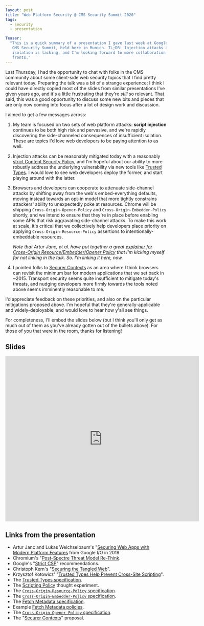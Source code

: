 ```yaml
---
layout: post
title: "Web Platform Security @ CMS Security Summit 2020"
tags:
  - security
  - presentation

Teaser:
  "This is a quick summary of a presentation I gave last week at Google's second
   CMS Security Summit, held here in Munich. TL;DR: Injection attacks are bad,
   isolation is lacking, and I'm looking forward to more collaboration on both
   fronts."
---
```

Last Thursday, I had the opportunity to chat with folks in the CMS community about some client-side
web security topics that I find pretty relevant today. Preparing the talk was a bit of a strange
experience; I think I could have directly copied most of the slides from similar presentations I've
given years ago, and it's a little frustrating that they're _still_ so relevant. That said, this was
a good opportunity to discuss some new bits and pieces that are only now coming into focus after a
lot of design work and discussion.

I aimed to get a few messages across:

1.  My team is focused on two sets of web platform attacks: **script injection** continues to be
    both high risk and pervasive, and we're rapidly discovering the side-channeled consequences of
    insufficient isolation. These are topics I'd love web developers to be paying attention to as
    well.

2.  Injection attacks can be reasonably mitigated today with a reasonably
    [strict Content Security Policy][strict-csp], and I'm hopeful about our ability to more robustly
    address the underlying vulnerability via new tools like [Trusted Types][tt-intro]. I would love
    to see web developers deploy the former, and start playing around with the latter.

3.  Browsers and developers can cooperate to attenuate side-channel attacks by shifting away from
    the web's embed-everything defaults, moving instead towards an opt-in model that more tightly
    constrains attackers' ability to unexpectedly poke at resources. Chrome will be shipping
    `Cross-Origin-Opener-Policy` and `Cross-Origin-Embedder-Policy` shortly, and we intend to ensure
    that they're in place before enabling some APIs that risk aggravating side-channel attacks. To
    make this work at scale, it's critical that we collectively help developers place priority on
    applying `Cross-Origin-Resource-Policy` assertions to intentionally-embeddable resources.

    _Note that Artur Janc, et al. have put together a great [explainer for Cross-Origin
    Resource/Embedder/Opener Policy][coop-explainer] that I'm kicking myself for not linking in the
    talk. So. I'm linking it here, now._

4.  I pointed folks to [Securer Contexts][securer-contexts] as an area where I think browsers can
    revisit the minimum bar for modern applications that we set back in ~2015. Transport security
    seems quite insufficient to mitigate today's threats, and nudging developers more firmly towards
    the tools noted above seems imminently reasonable to me.

I'd appreciate feedback on these priorities, and also on the particular mitigations proposed above.
I'm hopeful that they're generally-applicable and widely-deployable, and would love to hear how
y'all see things.

For completeness, I'll embed the slides below (but I think you'll only get as much out of them as
you've already gotten out of the bullets above). For those of you that were in the room, thanks for
listening!


[strict-csp]: https://csp.withgoogle.com/docs/strict-csp.html
[tt-intro]: https://developers.google.com/web/updates/2019/02/trusted-types
[coop-explainer]: https://docs.google.com/document/d/1zDlfvfTJ_9e8Jdc8ehuV4zMEu9ySMCiTGMS9y0GU92k/edit
[securer-contexts]: https://github.com/mikewest/securer-contexts

Slides
------

<iframe
  src="https://speakerdeck.com/player/0dd492ced8eb4117a573d4e72d018824"
  allowfullscreen="true"
  mozallowfullscreen="true"
  webkitallowfullscreen="true"
  frameborder="0"
  title="Web Platform Security @ CMS Security Summit 2020"
  width="606"
  height="516"></iframe>

Links from the presentation
---------------------------

*   Artur Janc and Lukas Weichselbaum's "[Securing Web Apps with Modern Platform Features](https://youtu.be/DDtM9caQ97I) from Google I/O in 2019.
*   Chromium's "[Post-Spectre Threat Model Re-Think](https://chromium.googlesource.com/chromium/src/+/master/docs/security/side-channel-threat-model.md).
*   Google's "[Strict CSP][strict-csp]" recommendations.
*   Christoph Kern's "[Securing the Tangled Web](https://research.google/pubs/pub42934)".
*   Krzysztof Kotowicz' "[Trusted Types Help Prevent Cross-Site Scripting][tt-intro]".
*   The [Trusted Types specification](https://bit.ly/tt-spec).
*   The [Scripting Policy](https://bit.ly/scripting-policy) thought experiment.
*   The [`Cross-Origin-Resource-Policy` specification](https://bit.ly/corp-spec).
*   The [`Cross-Origin-Embedder-Policy` specification](https://bit.ly/coep-spec).
*   The [Fetch Metadata specification](https://bit.ly/fm-spec).
*   Example [Fetch Metadata policies](https://bit.ly/fm-policies).
*   The [`Cross-Origin-Opener-Policy` specification](https://bit.ly/coop-spec).
*   The "[Securer Contexts][securer-contexts]" proposal.
